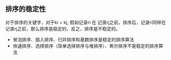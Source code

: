 
## 排序的稳定性
对于排序的关键字，对于ki = kj, 假如记录ri 在 记录rj之前，排序后，记录ri同样在记录rj之前，那么排序是稳定的，反之，排序是不稳定的。


* 冒泡排序、插入排序、归并排序和基数排序是稳定的排序算法
* 快速排序、选择排序（简单选择排序与堆排序）、希尔排序不是稳定的排序算法
